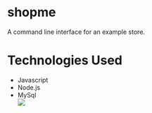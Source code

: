 # shopme
A command line interface for an example store.

<h1>Technologies Used</h1>
<ul>
<li>Javascript</li>
<li>Node.js</li>
<li>MySql</li>

<img src="./assets/1">
<!-- <a href="> -->
